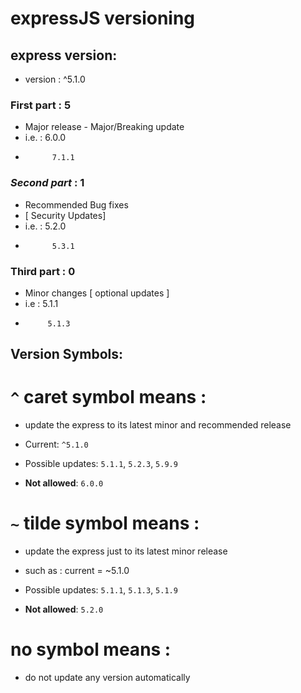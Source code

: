 # expressJS versioning

## express version: 
-  version : ^5.1.0

### First part : 5
-    Major release - Major/Breaking update
-    i.e. : 6.0.0
-           7.1.1

### *Second part* : 1
- Recommended Bug fixes 
- [ Security Updates]
-  i.e. : 5.2.0
-           5.3.1 

### Third part : 0
-    Minor changes [ optional updates ]
-    i.e : 5.1.1
-          5.1.3

## Version Symbols: 

# ` ^ ` caret symbol means : 
-   update the express to its latest minor and recommended release    
  - Current: `^5.1.0`  

  - Possible updates: `5.1.1`, `5.2.3`, `5.9.9`  

  - **Not allowed**: `6.0.0`


# ` ~ ` tilde symbol means : 
-   update the express just to its latest minor release
-   such as : current = ~5.1.0
   
-   Possible updates: `5.1.1`, `5.1.3`, `5.1.9`  

- **Not allowed**: `5.2.0`
   

# no symbol means : 
-   do not update any version automatically